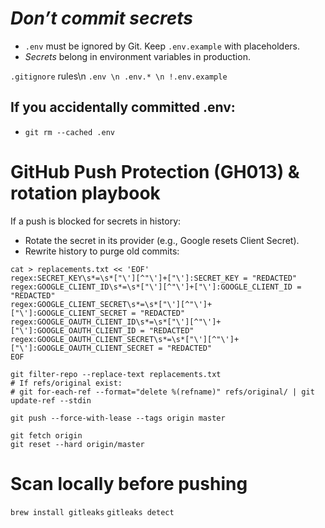 # *Don’t commit secrets*

- `.env` must be ignored by Git. Keep `.env.example` with placeholders.
- *Secrets* belong in environment variables in production.

`.gitignore` rules\n
`.env \n
.env.* \n
!.env.example`

## If you accidentally committed .env:

- `git rm --cached .env`

# GitHub Push Protection (GH013) & rotation playbook

If a push is blocked for secrets in history:

- Rotate the secret in its provider (e.g., Google resets Client Secret).
- Rewrite history to purge old commits:
```brew install git-filter-repo || pipx install git-filter-repo
cat > replacements.txt << 'EOF'
regex:SECRET_KEY\s*=\s*["\'][^"\']+["\']:SECRET_KEY = "REDACTED"
regex:GOOGLE_CLIENT_ID\s*=\s*["\'][^"\']+["\']:GOOGLE_CLIENT_ID = "REDACTED"
regex:GOOGLE_CLIENT_SECRET\s*=\s*["\'][^"\']+["\']:GOOGLE_CLIENT_SECRET = "REDACTED"
regex:GOOGLE_OAUTH_CLIENT_ID\s*=\s*["\'][^"\']+["\']:GOOGLE_OAUTH_CLIENT_ID = "REDACTED"
regex:GOOGLE_OAUTH_CLIENT_SECRET\s*=\s*["\'][^"\']+["\']:GOOGLE_OAUTH_CLIENT_SECRET = "REDACTED"
EOF

git filter-repo --replace-text replacements.txt
# If refs/original exist:
# git for-each-ref --format="delete %(refname)" refs/original/ | git update-ref --stdin

git push --force-with-lease --tags origin master

git fetch origin
git reset --hard origin/master

```

# Scan locally before pushing

``brew install gitleaks``
``gitleaks detect``

